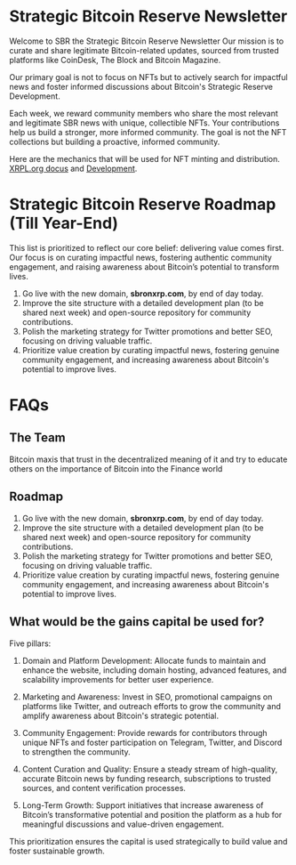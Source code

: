 # Strategic Bitcoin Reserve Newsletter
Welcome to SBR the Strategic Bitcoin Reserve Newsletter 
Our mission is to curate and share legitimate Bitcoin-related updates, sourced from trusted platforms like CoinDesk, The Block and Bitcoin Magazine.

Our primary goal is not to focus on NFTs but to actively search for impactful news and foster informed discussions about Bitcoin's Strategic Reserve Development.

Each week, we reward community members who share the most relevant and legitimate SBR news with unique, collectible NFTs. Your contributions help us build a stronger, more informed community. The goal is not the NFT collections but building a proactive, informed community.

Here are the mechanics that will be used for NFT minting and distribution. [XRPL.org docus](https://xrpl.org/docs/tutorials/javascript/nfts/transfer-nfts) and [Development](https://github.com/XRPLF/xrpl-dev-portal/blob/master/_code-samples/quickstart/js/3.mint-nfts.html).

# Strategic Bitcoin Reserve Roadmap (Till Year-End)

This list is prioritized to reflect our core belief: delivering value comes first. Our focus is on curating impactful news, fostering authentic community engagement, and raising awareness about Bitcoin’s potential to transform lives.

1. Go live with the new domain, **sbronxrp.com**, by end of day today.  
2. Improve the site structure with a detailed development plan (to be shared next week) and open-source repository for community contributions.  
3. Polish the marketing strategy for Twitter promotions and better SEO, focusing on driving valuable traffic.  
4. Prioritize value creation by curating impactful news, fostering genuine community engagement, and increasing awareness about Bitcoin's potential to improve lives.  


# FAQs
## The Team
Bitcoin maxis that trust in the decentralized meaning of it and try to educate others on the importance of Bitcoin into the Finance world

## Roadmap
1. Go live with the new domain, **sbronxrp.com**, by end of day today.  
2. Improve the site structure with a detailed development plan (to be shared next week) and open-source repository for community contributions.  
3. Polish the marketing strategy for Twitter promotions and better SEO, focusing on driving valuable traffic.  
4. Prioritize value creation by curating impactful news, fostering genuine community engagement, and increasing awareness about Bitcoin's potential to improve lives.

## What would be the gains capital be used for?
Five pillars:

1. Domain and Platform Development:
Allocate funds to maintain and enhance the website, including domain hosting, advanced features, and scalability improvements for better user experience.

2. Marketing and Awareness:
Invest in SEO, promotional campaigns on platforms like Twitter, and outreach efforts to grow the community and amplify awareness about Bitcoin's strategic potential.

3. Community Engagement:
Provide rewards for contributors through unique NFTs and foster participation on Telegram, Twitter, and Discord to strengthen the community.

4. Content Curation and Quality:
Ensure a steady stream of high-quality, accurate Bitcoin news by funding research, subscriptions to trusted sources, and content verification processes.

5. Long-Term Growth:
Support initiatives that increase awareness of Bitcoin’s transformative potential and position the platform as a hub for meaningful discussions and value-driven engagement.

This prioritization ensures the capital is used strategically to build value and foster sustainable growth.